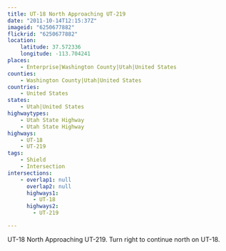 ```yaml
---
title: UT-18 North Approaching UT-219
date: "2011-10-14T12:15:37Z"
imageid: "6250677882"
flickrid: "6250677882"
location:
    latitude: 37.572336
    longitude: -113.704241
places:
    - Enterprise|Washington County|Utah|United States
counties:
    - Washington County|Utah|United States
countries:
    - United States
states:
    - Utah|United States
highwaytypes:
    - Utah State Highway
    - Utah State Highway
highways:
    - UT-18
    - UT-219
tags:
    - Shield
    - Intersection
intersections:
    - overlap1: null
      overlap2: null
      highways1:
        - UT-18
      highways2:
        - UT-219

---
```

UT-18 North Approaching UT-219.  Turn right to continue north on UT-18.